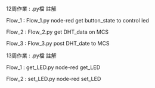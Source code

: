 12周作業 : .py檔         註解

Flow_1  :  Flow_1.py    node-red get button_state to control led

Flow_2  :  Flow_2.py    get DHT_data on MCS

Flow_3  :  Flow_3.py    post DHT_date to MCS

13周作業 : .py檔         註解

Flow_1  :  get_LED.py 	node-red get_LED

Flow_2  :  set_LED.py 	node-red set_LED
